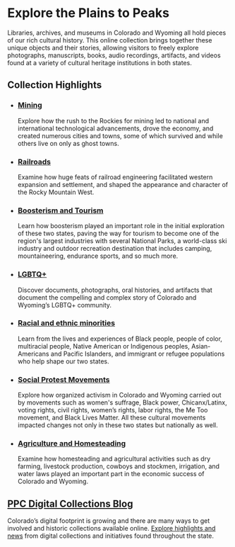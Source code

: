 # Explore the Plains to Peaks

Libraries, archives, and museums in Colorado and Wyoming all hold pieces of our rich cultural history. This online collection brings together these unique objects and their stories, allowing visitors to freely explore photographs, manuscripts, books, audio recordings, artifacts, and videos found at a variety of cultural heritage institutions in both states.

## Collection Highlights

- ### [Mining](/search?q=mine*)

  Explore how the rush to the Rockies for mining led to national and international technological advancements, drove the economy, and created numerous cities and towns, some of which survived and while others live on only as ghost towns.

- ### [Railroads](/search?q=railway*+railroad*)

  Examine how huge feats of railroad engineering facilitated western expansion and settlement, and shaped the appearance and character of the Rocky Mountain West.

- ### [Boosterism and Tourism](/search?q=camping+Bike*+Tourism+Tourist+Climbing+Mountaineering+raft*+ski+Skiing+%22national+park%22)

  Learn how boosterism played an important role in the initial exploration of these two states, paving the way for tourism to become one of the region's largest industries with several National Parks, a world-class ski industry and outdoor recreation destination that includes camping, mountaineering, endurance sports, and so much more.

- ### [LGBTQ+](/search?q=Lesbian+LGBT*+bisexual)

  Discover documents, photographs, oral histories, and artifacts that document the compelling and complex story of Colorado and Wyoming’s LGBTQ+ community.

- ### [Racial and ethnic minorities](/search?q=%22African+American%22+%22Asian+American%22+%22Native+American%22+indigenous+Chicano+%22Mexican+American%22+Immigrant+%22Italian+American%22+Chinese+Hispanic+Latino+Migrant+Refugee+Jews+Jewish+Japanese+Internment+%22relocation+center%22)

  Learn from the lives and experiences of Black people, people of color, multiracial people, Native American or Indigenous peoples, Asian-Americans and Pacific Islanders, and immigrant or refugee populations who help shape our two states.

- ### [Social Protest Movements](/search?q=%22Chicano+movement%22+%22Civil+rights%22+%22Women's+rights%22+Protest+%22United+Mine+Workers+of+America%22+%22Ludlow+Strike%22+Suffrag*+%22Black+lives+matter%22+%22Labor+movement%22+%22Railroad+Strike%22+%22me+too+movement%22+%22political+activism%22)

  Explore how organized activism in Colorado and Wyoming carried out by movements such as women's suffrage, Black power, Chicanx/Latinx, voting rights, civil rights, women’s rights, labor rights, the Me Too movement, and Black Lives Matter. All these cultural movements impacted changes not only in these two states but nationally as well.

- ### [Agriculture and Homesteading](/search?q=%22dry+farming%22+farm*+ranch*+irrigation+cowboy*+stockmen+homestead*+agriculture+beet*+crop*+cattle+Sheep)

  Examine how homesteading and agricultural activities such as dry farming, livestock production, cowboys and stockmen, irrigation, and water laws played an important part in the economic success of Colorado and Wyoming.

## [PPC Digital Collections Blog](https://www.coloradovirtuallibrary.org/digital-colorado/)

Colorado’s digital footprint is growing and there are many ways to get involved and historic collections available online. [Explore highlights and news](https://www.coloradovirtuallibrary.org/digital-colorado/) from digital collections and initiatives found throughout the state.
